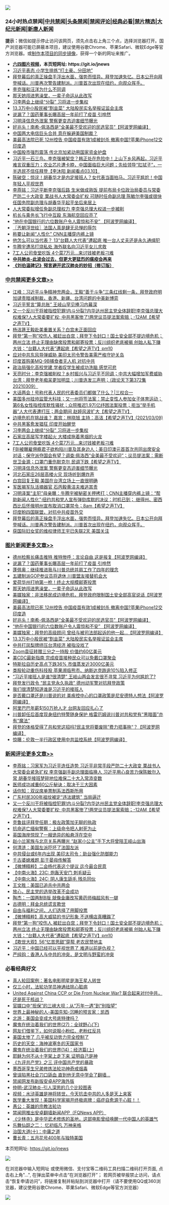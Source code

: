 ![](https://raw.githubusercontent.com/fqnews/bnews/master/64photo/fqnews-qr.jpg)

<div id="tt">
<h3>24小时热点禁闻|<a href="#%E4%B8%AD%E5%85%B1%E7%A6%81%E9%97%BB%E6%9B%B4%E5%A4%9A%E6%96%87%E7%AB%A0">中共禁闻</a>|<a href="#%E5%9B%BE%E7%89%87%E6%96%B0%E9%97%BB%E6%9B%B4%E5%A4%9A%E6%96%87%E7%AB%A0">头条禁闻</a>|<a href="#%E6%96%B0%E9%97%BB%E8%AF%84%E8%AE%BA%E6%9B%B4%E5%A4%9A%E6%96%87%E7%AB%A0">禁闻评论|<a href="#%E5%BF%85%E7%9C%8B%E7%BB%8F%E5%85%B8%E5%A5%BD%E6%96%87">经典必看|<a href="/video.md#%E7%A6%81%E7%89%87%E7%B2%BE%E9%80%89">禁片精选</a>|<a href="https://github.com/fqnews/djy/blob/master/gb/nf1351518.md#1">大纪元新闻</a>|<a href="https://github.com/fqnews/ntdtv/blob/master/gb/prog204.md#1">新唐人新闻</a></h3>
<div><b>提示：</b>微信如提示停止访问该网页，须先点击右上角三个点，选择浏览器打开。国产浏览器可能已屏蔽本项目，建议使用谷歌Chrome、苹果Safari、微软Edge等官方浏览器。或<a href="https://github.com/fqnews/bnews/blob/master/%E5%88%B6%E4%BD%9Cgit%E7%A6%81%E9%97%BB%E9%95%9C%E5%83%8F.md">制作本项目的同步镜像</a>，获得一个新的网址来推广。</div>
<ul>
<li><b><a href="http://d1.bdrive.tk/64.mp4" target="_blank">六四图片视频</a>，本页短网址: https://git.io/jnews</b></li>
<li><a href="/cbnews/20210309/1501204.md">习近平表态 小学生排练“打土豪、分田地”</a></li>
<li><a href="/comments/20210309/1501292.md">拜登幕后的真正操盘手浮出水面，强势而怪异。拜登加速失忆。日本公开向拜登喊话。川普再次警告建制派。川普首次出现在纽约，向观众挥手。</a></li>
<li><a href="/ssgc/20210309/1501214.md">李克强和汪洋为什么不同调</a></li>
<li><a href="/topimagenews/20210310/1501553.md">那天她闯进男澡堂，一辈子命运从此改写</a></li>
<li><a href="/cbnews/20210310/1501554.md">习李两会上继续“分裂” 习将进一步集权</a></li>
<li><a href="/topimagenews/20210309/1501174.md">13.3万中小股民被“割韭菜” 大陆股民实名举报证监会主席</a></li>
<li><a href="/topimagenews/20210310/1501650.md">说漏了？国药董事长曝高层一年前打了疫苗 引哗然</a></li>
<li><a href="/cbnews/20210309/1501388.md">习明泽信息外泄案 警察更变态迫害细节曝光</a></li>
<li><a href="/topimagenews/20210309/1501193.md">好兆头！南希-佩洛西是“全美最不受欢迎的民选官员”【阿波罗网编译】</a></li>
<li><a href="/headline/20210310/1501549.md">中国两大电信巨头合并 意在躲避美国制裁？</a></li>
<li><a href="/topimagenews/20210309/1501309.md">美最高法院已死 12州控告 中国疫苗有效1成被封杀 撤离中国?苹果iPhone12交印度造</a></li>
<li><a href="/finance/20210310/1501495.md">中国股市强烈震荡 传北京加紧动用国家资金护盘</a></li>
<li><a href="/bannedvideo/20210310/1501630.md">习近平一石三鸟，李克强被架空？韩正处在危险中！上山下乡风再起，习近平难言双重压力；农业芯片遭卡脖，中国面临巨大问题；先给领导“肛拭子”，一半选民不信任拜登【李沐阳 新闻看点03.10】</a></li>
<li><a href="/bannedvideo/20210309/1501333.md">陈破空：惊诧！胡春华才是内定接班人？女代表当面拍马，习近平尴尬！中国年轻人平视世界</a></li>
<li><a href="/comments/20210310/1501526.md">李燕铭：习近平断李克强后路 生米做成熟饭 提前布局卡位政治局委员与常委 严防二十大政变 栗战书人大常委会扩权 可随时任命副总理 陈敏尔李强或很快任国务院副总理与胡春华平起平坐后来居上</a></li>
<li><a href="/headline/20210309/1501244.md">人大常委拟增任免副总理权力 李克强总理大权进一步被削</a></li>
<li><a href="/cbnews/20210309/1501200.md">机长与乘务长飞行中互殴 东海航空回应亮了</a></li>
<li><a href="/topimagenews/20210309/1501191.md">“他在中国银行的六位数账户令人震惊和不安” 【阿波罗网编译】</a></li>
<li><a href="/ssgc/20210310/1501552.md">〖兲朝浮世绘〗法国人真是肆无忌惮的辱包</a></li>
<li><a href="/comments/20210310/1501460.md">称要让新闻“人性化” CNN主播穿内裤上镜</a></li>
<li><a href="/cbnews/20210309/1501219.md">他怎么可以当代表？ 13“台籍人大代表”遭起底 唯一台人丈夫还是永久通缉犯</a></li>
<li><a href="/cbnews/20210309/1501180.md">牛腾宇遭吊打烧私处 海外联名向习近平女儿求救</a></li>
<li><a href="/cbnews/20210310/1501494.md">7工人公司食堂吃饭 4个菜7万元…来讨钱被老板刁难</a></li>
<li><b><a href="/comments/20200211/1275071.md" target="_blank">中共肺炎-此波会过去，但更大更猛烈的瘟疫会再来</a></b></li>
<li><b><a href="/comments/20200207/1272816.md" target="_blank">《刘伯温碑记》预言避开武汉肺炎的妙招（修订版）</a></b></li>
</ul>
</div>

<div class="catlist">
<h3><a href="/cbnews/" target="_blank">中共禁闻</a><span><a href="/cbnews/" target="_blank" rel="nofollow">更多文章>></a></span></h3>
<ul>
<li><a href="/cbnews/20210310/1501830.md" target="_blank">江峰：习近平斗争精神充两会，王毅“善于斗争”三条红线剩一条，拜登政府明加谴责暗减制裁，香港、新疆、台湾问题的中美新博弈</a></li>
<li><a href="/cbnews/20210310/1501814.md" target="_blank">习近平誓言“算总账” 王岐山罕见捧习内幕深</a></li>
<li><a href="/comments/20210310/1501810.md" target="_blank">又一个反川干将被指控犯罪!内斗分裂?内华达州民主党全体辞职!李克强总理大权难保?人大常委要扩权; 中共黑客惨了!两党议员提法案索赔；-12AM【希望之声TV】</a></li>
<li><a href="/cbnews/20210310/1501789.md" target="_blank">杨洁篪王毅赴美重置关系？白宫未正面回应</a></li>
<li><a href="/comments/20210310/1501709.md" target="_blank">拜登“第一狗”咬伤人 被赶出白宫；拜登下令封口！国土安全部不提边境危机； 两州立法  终止无理由缺席投票和邮寄投票；反川组织老底被揭  创始人私下赚大钱；“台籍人大代表”遭起底【希望之声TV】pm10</a></li>
<li><a href="/cbnews/20210310/1501678.md" target="_blank">应对中共东风导弹威胁 美印太司令警告美需严格守护关岛</a></li>
<li><a href="/cbnews/20210310/1501652.md" target="_blank">印度首购美MQ-9B捕食者无人机 对抗中共</a></li>
<li><a href="/cbnews/20210310/1501651.md" target="_blank">政治局强化高校党建 学者叹学生被成功洗脑 感觉可悲</a></li>
<li><a href="/cbnews/20210310/1501631.md" target="_blank">天亮时分：李克强被削权？乡村振兴与习近平不同调；中共大幅增加军费威胁台湾；拜登老年痴呆更加明显；川普连发三声明；（政论天下第372集 20210309）</a></li>
<li><a href="/cbnews/20210310/1501517.md" target="_blank">大话两会！号称代表人民的代表委员们都做了什么？|三权合一</a></li>
<li><a href="/comments/20210310/1501618.md" target="_blank">美国多州挂帅监管大科技；又一州将签法案：禁止变性人参加女子体育运动；第6名女性指控库默性骚扰；众院推迟1.9万亿纾困法案投票；拒当“举手机器”人大代表遭打压；两会期间 赵婷风波扩大【希望之声TV】</a></li>
<li><a href="/comments/20210310/1501617.md" target="_blank">边境危机在挑战谁？  嘉宾：林晓旭 主持：高洁【希望之声TV】(2021/03/09)</a></li>
<li><a href="/cbnews/20210310/1501563.md" target="_blank">中共黑客愈发猖狂 印度开始醒觉</a></li>
<li><a href="/cbnews/20210310/1501554.md" target="_blank">习李两会上继续“分裂” 习将进一步集权</a></li>
<li><a href="/cbnews/20210310/1501518.md" target="_blank">石家庄高层写字楼起火 大楼成拖着黑烟的火龙</a></li>
<li><a href="/cbnews/20210310/1501494.md" target="_blank">7工人公司食堂吃饭 4个菜7万元…来讨钱被老板刁难</a></li>
<li><a href="/comments/20210310/1501493.md" target="_blank">FBI被曝雇佣瘾君子欲构陷川普及其身边人；美日印澳元首首次共同出席安全对话；保守派夺国会有望？调查:佩洛西“全美最不受欢迎”；议员提法案：需断世卫金源；口罩门重伤默克尔 民调下跌【希望之声TV】</a></li>
<li><a href="/cbnews/20210309/1501388.md" target="_blank">习明泽信息外泄案 警察更变态迫害细节曝光</a></li>
<li><a href="/cbnews/20210309/1501365.md" target="_blank">河北石家庄26层高楼火灾 现场听到爆炸声</a></li>
<li><a href="/cbnews/20210309/1501356.md" target="_blank">白宫回复王毅 美国在台湾立场上一直很明确</a></li>
<li><a href="/cbnews/20210309/1501355.md" target="_blank">军医揭军队活摘器官 石丙毅黄洁夫难逃其责</a></li>
<li><a href="/comments/20210309/1501342.md" target="_blank">习明泽案“主犯”母亲曝：牛腾宇被秘密关押拷打；CNN主播穿内裤上镜：“帮助新闻人性化”;纽约共和党人宣布弹劾库默的决议：时机已到； 继得州、密西西比后怀俄明州宣布取消口罩禁令；8am【希望之声TV】</a></li>
<li><a href="/cbnews/20210309/1501338.md" target="_blank">印度盼四国联盟，对抗中共疫苗外交</a></li>
<li><a href="/comments/20210309/1501292.md" target="_blank">拜登幕后的真正操盘手浮出水面，强势而怪异。拜登加速失忆。日本公开向拜登喊话。川普再次警告建制派。川普首次出现在纽约，向观众挥手。</a></li>
<li><a href="/cbnews/20210309/1501285.md" target="_blank">获国际妇女奖的维权律师王宇已失联2天 美国关注</a></li>

</ul>
</div>
<div class="catlist">
<h3><a href="/topimagenews/" target="_blank">图片新闻</a><span><a href="/topimagenews/" target="_blank" rel="nofollow">更多文章>></a></span></h3>
<ul>
<li><a href="/topimagenews/20210310/1501787.md" target="_blank">德州检察长痛击推特 推特惨呼：言论自由 这是报复【阿波罗网编译】</a></li>
<li><a href="/topimagenews/20210310/1501650.md" target="_blank">说漏了？国药董事长曝高层一年前打了疫苗 引哗然</a></li>
<li><a href="/topimagenews/20210310/1501634.md" target="_blank">蓬佩奥：继续推进我与川普总统并肩工作了四年的理念</a></li>
<li><a href="/topimagenews/20210310/1501633.md" target="_blank">五建制派GOP参议员将退休 川普盟友接替机会大</a></li>
<li><a href="/topimagenews/20210310/1501632.md" target="_blank">爱荷华州打响第一枪！终止大规模邮寄投票</a></li>
<li><a href="/topimagenews/20210310/1501553.md" target="_blank">那天她闯进男澡堂，一辈子命运从此改写</a></li>
<li><a href="/topimagenews/20210309/1501336.md" target="_blank">美媒独家：非法移民成边境危机，拜登政府限制国土安全部高官说话【阿波罗网编译】</a></li>
<li><a href="/topimagenews/20210309/1501309.md" target="_blank">美最高法院已死 12州控告 中国疫苗有效1成被封杀 撤离中国?苹果iPhone12交印度造</a></li>
<li><a href="/topimagenews/20210309/1501193.md" target="_blank">好兆头！南希-佩洛西是“全美最不受欢迎的民选官员”【阿波罗网编译】</a></li>
<li><a href="/topimagenews/20210309/1501191.md" target="_blank">“他在中国银行的六位数账户令人震惊和不安” 【阿波罗网编译】</a></li>
<li><a href="/topimagenews/20210309/1501176.md" target="_blank">美媒独家：拜登的高级顾问 曾经与被司法部起诉的他一起&#8230;【阿波罗网编译】</a></li>
<li><a href="/topimagenews/20210309/1501174.md" target="_blank">13.3万中小股民被“割韭菜” 大陆股民实名举报证监会主席</a></li>
<li><a href="/topimagenews/20210309/1501172.md" target="_blank">中共打凤梨牌挤压台湾经济 被指没戏了</a></li>
<li><a href="/topimagenews/20210309/1501171.md" target="_blank">Zoom袁征转赠三分之一持股 价值约60亿美元</a></li>
<li><a href="/topimagenews/20210309/1501170.md" target="_blank">美CDC最新指南 完成疫苗接种民众可以免戴口罩聚会</a></li>
<li><a href="/topimagenews/20210309/1501169.md" target="_blank">特斯拉自历史高点下跌36% 市值蒸发近3000亿美元</a></li>
<li><a href="/topimagenews/20210309/1501027.md" target="_blank">类股轮动重伤科技股 苹果濒临熊市、纳斯达克跌逾10%陷入修正</a></li>
<li><a href="/topimagenews/20210309/1500992.md" target="_blank">&#8220;习近平接班人是谁?很清楚&#8221; 王岐山两会发言很不寻常 习近平为何尴尬了?</a></li>
<li><a href="/topimagenews/20210308/1500730.md" target="_blank">拜登发行政令 “民主党永久执政” 德州动军警对抗拜登政策</a></li>
<li><a href="/topimagenews/20210308/1500679.md" target="_blank">我们很清楚知道谁是习近平的接班人</a></li>
<li><a href="/topimagenews/20210308/1500678.md" target="_blank">是否戴口罩还是川普说的对 美疾控中心的口罩政策是尼安德特人想法【阿波罗网编译】</a></li>
<li><a href="/topimagenews/20210308/1500666.md" target="_blank">阿里巴巴年薪$150万抢人才 台网友回应扎心了</a></li>
<li><a href="/topimagenews/20210308/1500665.md" target="_blank">川普卸任后首度现身纽约特警随身保护 格雷厄姆说川普对共和党有“黑暗面”亦有“魔法”</a></li>
<li><a href="/topimagenews/20210308/1500636.md" target="_blank">拜登的体格受得了共和党这招吗?民主党将要废除”费力把事拖“？【阿波罗网编译】</a></li>
<li><a href="/topimagenews/20210308/1500595.md" target="_blank">惊曝：伦敦一半行政区使用中共监控系统【阿波罗网编译】</a></li>

</ul>
</div>
<div class="catlist">
<h3><a href="/comments/" target="_blank">新闻评论</a><span><a href="/comments/" target="_blank" rel="nofollow">更多文章>></a></span></h3>
<ul>
<li><a href="/comments/20210310/1501824.md" target="_blank">李燕铭：习家军为习近平连任造势 习近平非常手段严防二十大政变 栗战书人大常委会紧急扩权 李克强副手副总理面临换人 习近平用心良苦力保陈敏尔入常 胡春华接班梦碎地位难保二十大入常添变数</a></li>
<li><a href="/comments/20210310/1501823.md" target="_blank">医师成功减重60公斤秘诀：取决于三大因素</a></li>
<li><a href="/comments/20210310/1501819.md" target="_blank">话你知：双议席单票制系法西斯所用</a></li>
<li><a href="/comments/20210310/1501816.md" target="_blank">广东村民300年祖坟被定“违法建筑” 当局逼迁</a></li>
<li><a href="/comments/20210310/1501810.md" target="_blank">又一个反川干将被指控犯罪!内斗分裂?内华达州民主党全体辞职!李克强总理大权难保?人大常委要扩权; 中共黑客惨了!两党议员提法案索赔；-12AM【希望之声TV】</a></li>
<li><a href="/comments/20210310/1501809.md" target="_blank">克鲁兹评拜登任期：极左政策加无聊的执政</a></li>
<li><a href="/comments/20210310/1501808.md" target="_blank">抗命逃亡缅甸警察：上级命令把人射死为止</a></li>
<li><a href="/comments/20210310/1501802.md" target="_blank">英国海岸惊现了一艘诡异的船悬浮在空中</a></li>
<li><a href="/comments/20210310/1501800.md" target="_blank">赵小兰家族与北京关系再曝光 “赵家小公主”手下大将曾陪王岐山出海</a></li>
<li><a href="/comments/20210310/1501792.md" target="_blank">何清涟：美国左派吓坏了法国左派</a></li>
<li><a href="/comments/20210310/1501781.md" target="_blank">中共侵台或6年内出现 美印太司令：助台强化防御能力</a></li>
<li><a href="/comments/20210310/1501780.md" target="_blank">千古婆媳难题 彭于晏母传解答</a></li>
<li><a href="/comments/20210310/1501720.md" target="_blank">【微博精粹】二会杨代表这个提议 迄今最合民意</a></li>
<li><a href="/comments/20210310/1501719.md" target="_blank">【中南火海​】23C: 炮轰天安门 刺毛疑云</a></li>
<li><a href="/comments/20210310/1501718.md" target="_blank">【中南火海​】24C: 阴人康生舔毛 残杀同伙</a></li>
<li><a href="/comments/20210310/1501717.md" target="_blank">王文胜：美国已追杀中共两会</a></li>
<li><a href="/comments/20210310/1501716.md" target="_blank">放心，民主党的选举改革不会成功</a></li>
<li><a href="/comments/20210310/1501715.md" target="_blank">陶杰：一国两制B版 就像金庸改写黄药师梅超风有一腿</a></li>
<li><a href="/comments/20210310/1501714.md" target="_blank">古德明：拜金总统谎言欺世</a></li>
<li><a href="/comments/20210310/1501713.md" target="_blank">自由与福利之间，人们选择了用脚投票</a></li>
<li><a href="/comments/20210310/1501712.md" target="_blank">【微博精粹】高大威猛的书记形象 不送横店真糟蹋了</a></li>
<li><a href="/comments/20210310/1501709.md" target="_blank">拜登“第一狗”咬伤人 被赶出白宫；拜登下令封口！国土安全部不提边境危机； 两州立法  终止无理由缺席投票和邮寄投票；反川组织老底被揭  创始人私下赚大钱；“台籍人大代表”遭起底【希望之声TV】pm10</a></li>
<li><a href="/comments/20210310/1501708.md" target="_blank">【欺世大观】56“忆苦思甜”穿帮 老农民赞地主</a></li>
<li><a href="/comments/20210310/1501707.md" target="_blank">习近平：中国已经可以平视世界了 难道以前是仇视？</a></li>
<li><a href="/comments/20210310/1501706.md" target="_blank">严纯钩：香港人与中共的冲突，是文明与野蛮的冲突</a></li>

</ul>
</div>

<div class="catlist">
<h3>必看经典好文</h3>
<ul>
<li><a href="/comments/20200523/1332915.md" target="_blank">真人轮回案例：著名电影明星是海王星人转世</a></li>
<li><a href="/health/20170626/780270.md" target="_blank">仅三小时，法轮功学员神通祛除心脏病</a></li>
<li><a href="/comments/20200820/1451960.md" target="_blank">United Against China CCP or Die From Nuclear War? 联合起来对付中共，还是死于核战？</a></li>
<li><a href="/cbnews/20200624/1349641.md" target="_blank">官媒口中“担保”的三峡大坝：从“万年一遇”到“别指望”</a></li>
<li><a href="/comments/20200605/783244.md" target="_blank">世界上最神秘的人-美国先知-沉睡的预言家：凯西</a></li>
<li><a href="/comments/20200712/1359488.md" target="_blank">北游：美国会变成大号底特律吗？</a></li>
<li><a href="/comments/20181224/1052333.md" target="_blank">魔鬼在统治着我们的世界(27)：全球野心(下)</a></li>
<li><a href="/comments/20200712/1359630.md" target="_blank">网友们借鉴下，如何说服小粉红、老粉红反共</a></li>
<li><a href="/comments/20200624/1349702.md" target="_blank">美国太惨了 几乎被反动势力完全控制了</a></li>
<li><a href="/tculture/xiulian/20170318/732480.md" target="_blank">历史的天空：海神波塞冬的天国家书</a></li>
<li><a href="/topimagenews/20180605/953415.md" target="_blank">魔鬼在统治着我们的世界(14)：经济篇(上)</a></li>
<li><a href="/ccpdope/20190803/1168965.md" target="_blank">耶稣为何不从十字架上走下来 证明自己是神</a></li>
<li><a href="/bookonline/20131116/201054.md" target="_blank">《九评共产党》之三 评中国共产党的暴政</a></li>
<li><a href="/topimagenews/20210214/1487270.md" target="_blank">墨西哥孪生兄弟修炼法轮功神奇戒烟毒</a></li>
<li><a href="/topimagenews/20200928/1404412.md" target="_blank">曾误陷黑社会刀口舔血 直到他无意中学会了翻墙&#8230;</a></li>
<li><a href="/comments/20200627/783266.md" target="_blank">禁闻网发布新版安卓APP海外版</a></li>
<li><a href="/comments/20200620/1347687.md" target="_blank">仲明-武汉肺炎-引人深思的几个比较图表</a></li>
<li><a href="/comments/20200623/1273653.md" target="_blank">视频：水浒英雄是神将转世，今天抗击中共的人多是天上来客</a></li>
<li><a href="/comments/20201115/1431139.md" target="_blank">医学重大发现！美国科学家揭开终极底牌：癌症自愈源于心脏！！</a></li>
<li><a href="/comments/20200313/1292991.md" target="_blank">愚公：英雄的宗教法轮功</a></li>
<li><a href="/comments/20200503/1322531.md" target="_blank">禁闻网推出安卓翻墙新闻APP（FQNews APP）</a></li>
<li><a href="/comments/20201013/1412612.md" target="_blank">《少林寺》是中华武术修炼的圣地，这部电影曾经唤醒一代中国人的英雄气</a></li>
<li><a href="/tculture/20170711/790081.md" target="_blank">乐舞仙踪之二： 忆初临凡 万神来格</a></li>
<li><a href="/cbnews/20180316/915423.md" target="_blank">治国大道(十)：中庸之道</a></li>
<li><a href="/comments/20200713/1359796.md" target="_blank">曹长青：五月花号400年与独特美国</a></li>

</ul>
</div>

本页短网址: https://git.io/jnews

![](https://raw.githubusercontent.com/fqnews/bnews/master/64photo/fqnews-qr.jpg)

在浏览器中输入短网址 或使用微信、支付宝等二维码工具扫描二维码打开页面, 点击右上角"...", 在弹出菜单中点击“在浏览器打开”； 若网页被举报禁止访问，请点击“恢复申请访问”，将链接复制并粘贴到浏览器中打开（请不要使用QQ或360浏览器，建议使用谷歌Chrome、苹果Safari、微软Edge等官方浏览器）

![](https://raw.githubusercontent.com/fqnews/bnews/master/64photo/wx.jpg)